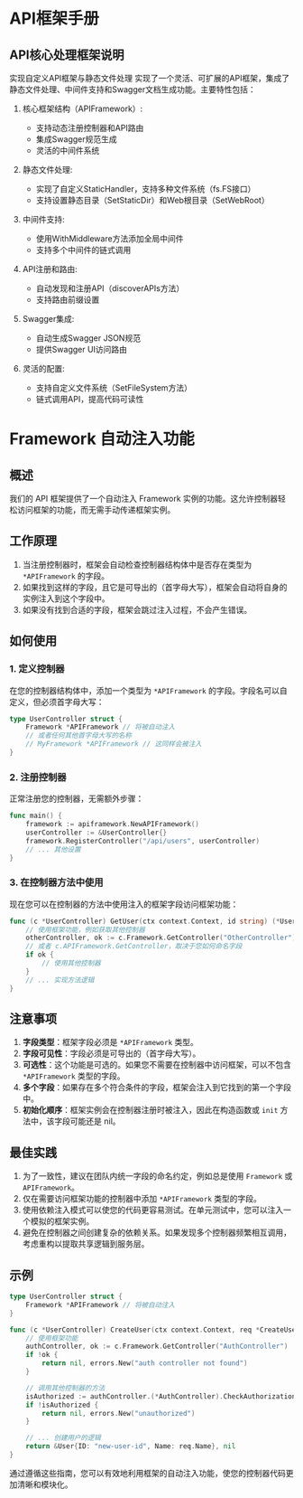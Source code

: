 # API框架手册


## API核心处理框架说明
实现自定义API框架与静态文件处理
实现了一个灵活、可扩展的API框架，集成了静态文件处理、中间件支持和Swagger文档生成功能。主要特性包括：

1. 核心框架结构（APIFramework）:
    - 支持动态注册控制器和API路由
    - 集成Swagger规范生成
    - 灵活的中间件系统

2. 静态文件处理:
    - 实现了自定义StaticHandler，支持多种文件系统（fs.FS接口）
    - 支持设置静态目录（SetStaticDir）和Web根目录（SetWebRoot）

3. 中间件支持:
    - 使用WithMiddleware方法添加全局中间件
    - 支持多个中间件的链式调用

4. API注册和路由:
    - 自动发现和注册API（discoverAPIs方法）
    - 支持路由前缀设置

5. Swagger集成:
    - 自动生成Swagger JSON规范
    - 提供Swagger UI访问路由

6. 灵活的配置:
    - 支持自定义文件系统（SetFileSystem方法）
    - 链式调用API，提高代码可读性

# Framework 自动注入功能

## 概述

我们的 API 框架提供了一个自动注入 Framework 实例的功能。这允许控制器轻松访问框架的功能，而无需手动传递框架实例。

## 工作原理

1. 当注册控制器时，框架会自动检查控制器结构体中是否存在类型为 `*APIFramework` 的字段。
2. 如果找到这样的字段，且它是可导出的（首字母大写），框架会自动将自身的实例注入到这个字段中。
3. 如果没有找到合适的字段，框架会跳过注入过程，不会产生错误。

## 如何使用

### 1. 定义控制器

在您的控制器结构体中，添加一个类型为 `*APIFramework` 的字段。字段名可以自定义，但必须首字母大写：

```go
type UserController struct {
    Framework *APIFramework // 将被自动注入
    // 或者任何其他首字母大写的名称
    // MyFramework *APIFramework // 这同样会被注入
}
```

### 2. 注册控制器

正常注册您的控制器，无需额外步骤：

```go
func main() {
    framework := apiframework.NewAPIFramework()
    userController := &UserController{}
    framework.RegisterController("/api/users", userController)
    // ... 其他设置
}
```

### 3. 在控制器方法中使用

现在您可以在控制器的方法中使用注入的框架字段访问框架功能：

```go
func (c *UserController) GetUser(ctx context.Context, id string) (*User, error) {
    // 使用框架功能，例如获取其他控制器
    otherController, ok := c.Framework.GetController("OtherController")
    // 或者 c.APIFramework.GetController，取决于您如何命名字段
    if ok {
        // 使用其他控制器
    }
    // ... 实现方法逻辑
}
```

## 注意事项

1. **字段类型**：框架字段必须是 `*APIFramework` 类型。
2. **字段可见性**：字段必须是可导出的（首字母大写）。
3. **可选性**：这个功能是可选的。如果您不需要在控制器中访问框架，可以不包含 `*APIFramework` 类型的字段。
4. **多个字段**：如果存在多个符合条件的字段，框架会注入到它找到的第一个字段中。
5. **初始化顺序**：框架实例会在控制器注册时被注入，因此在构造函数或 `init` 方法中，该字段可能还是 nil。

## 最佳实践

1. 为了一致性，建议在团队内统一字段的命名约定，例如总是使用 `Framework` 或 `APIFramework`。
2. 仅在需要访问框架功能的控制器中添加 `*APIFramework` 类型的字段。
3. 使用依赖注入模式可以使您的代码更容易测试。在单元测试中，您可以注入一个模拟的框架实例。
4. 避免在控制器之间创建复杂的依赖关系。如果发现多个控制器频繁相互调用，考虑重构以提取共享逻辑到服务层。

## 示例

```go
type UserController struct {
    Framework *APIFramework // 将被自动注入
}

func (c *UserController) CreateUser(ctx context.Context, req *CreateUserRequest) (*User, error) {
    // 使用框架功能
    authController, ok := c.Framework.GetController("AuthController")
    if !ok {
        return nil, errors.New("auth controller not found")
    }

    // 调用其他控制器的方法
    isAuthorized := authController.(*AuthController).CheckAuthorization(ctx, req.Token)
    if !isAuthorized {
        return nil, errors.New("unauthorized")
    }

    // ... 创建用户的逻辑
    return &User{ID: "new-user-id", Name: req.Name}, nil
}
```

通过遵循这些指南，您可以有效地利用框架的自动注入功能，使您的控制器代码更加清晰和模块化。